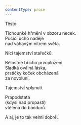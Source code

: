 ```yaml
---
contentType: prose
---
```


Těsto

Tichounké hřmění v obzoru necek.  
Pučící ucho naděje  
nad váhavým nitrem světa.

  

Nící tajemství stařečků.

  

Bělostné břicho prvoplození.  
Sladká oválná láska,  
prstíčky koček obcházená  
za novoluní.

  

Tajemství splynutí.

  

Prapodstata  
(kdysi nad propastí)  
vtělená do bandurů.

  

A aj, je to tak velmi dobré.
